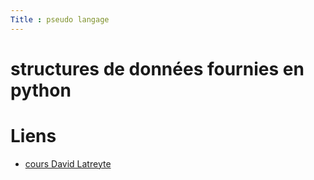 ```yaml
---
Title : pseudo langage
---
```


# structures de données fournies en python

# Liens
* [cours David Latreyte](https://dlatreyte.github.io/terminales-nsi/chap-6/1-structures-integrees/)
